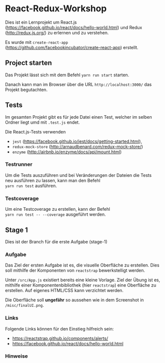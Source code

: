 # React-Redux-Workshop
Dies ist ein Lernprojekt um
React.js (https://facebook.github.io/react/docs/hello-world.html)
und Redux (http://redux.js.org/)
zu erlernen und zu verstehen.

Es wurde mit
`create-react-app` (https://github.com/facebookincubator/create-react-app) erstellt.

## Project starten
Das Projekt lässt sich mit dem Befehl `yarn run start` starten.

Danach kann man im Browser über die URL `http://localhost:3000/` das Projekt begutachten.

## Tests
Im gesamten Projekt gibt es für jede Datei einen Test, welcher im selben Ordner
liegt umd mit `.test.js` endet.

Die React.js-Tests verwenden
* `jest` (https://facebook.github.io/jest/docs/getting-started.html),
* `redux-mock-store` (http://arnaudbenard.com/redux-mock-store/)
* `enzyme` (http://airbnb.io/enzyme/docs/api/mount.html)

### Testrunner
Um die Tests auszuführen und bei Veränderungen der Dateien die Tests neu
ausführen zu lassen, kann man den Befehl
<br />`yarn run test` ausführen.

### Testcoverage
Um eine Testcoverage zu erstellen, kann der Befehl
<br />`yarn run test -- --coverage` ausgeführt werden.

## Stage 1
Dies ist der Branch für die erste Aufgabe (stage-1)

### Aufgabe

Das Ziel der ersten Aufgabe ist es, die visuelle Oberfläche zu erstellen.
Dies soll mithilfe der Komponenten von `reactstrap` bewerkstelligt werden.

Unter `/src/App.js` existiert bereits eine kleine Vorlage.
Ziel der Übung ist es, mithilfe einer Komponentenbibliothek (hier `reactstrap`)
eine Oberfläche zu erstellen. Auf eigenes HTML/CSS kann verzichtet werden.

Die Oberfläche soll **ungefähr** so aussehen wie in dem Screenshot in `/misc/finalUI.png`.

### Links

Folgende Links können für den Einstieg hilfreich sein:
* https://reactstrap.github.io/components/alerts/
* https://facebook.github.io/react/docs/hello-world.html

### Hinweise




